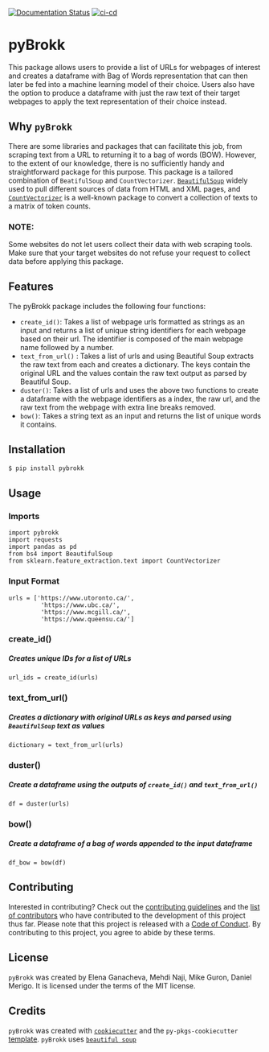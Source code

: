 [![Documentation Status](https://readthedocs.org/projects/pybrokk/badge/?version=latest)](https://pybrokk.readthedocs.io/en/latest/?badge=latest)
[![ci-cd](https://github.com/UBC-MDS/pyBrokk/actions/workflows/ci-cd.yml/badge.svg)](https://github.com/UBC-MDS/pyBrokk/actions/workflows/ci-cd.yml)

# pyBrokk

This package allows users to provide a list of URLs for webpages of interest and creates a dataframe with Bag of Words representation that can then later be fed into a machine learning model of their choice. Users also have the option to produce a dataframe with just the raw text of their target webpages to apply the text representation of their choice instead.

## Why `pyBrokk`

There are some libraries and packages that can facilitate this job, from scraping text from a URL to returning it to a bag of words (BOW). However, to the extent of our knowledge, there is no sufficiently handy and straightforward package for this purpose. This package is a tailored combination of `BeatifulSoup` and `CountVectorizer`. [`BeautifulSoup`](https://www.crummy.com/software/BeautifulSoup/bs4/doc/) widely used to pull different sources of data from HTML and XML pages, and [`CountVectorizer`](https://scikit-learn.org/stable/modules/generated/sklearn.feature_extraction.text.CountVectorizer.html) is a well-known package to convert a collection of texts to a matrix of token counts.

### NOTE:

Some websites do not let users collect their data with web scraping tools. Make sure that your target websites do not refuse your request to collect data before applying this package.

## Features

The pyBrokk package includes the following four functions:

-   `create_id()`: Takes a list of webpage urls formatted as strings as an input and returns a list of unique string identifiers for each webpage based on their url. The identifier is composed of the main webpage name followed by a number.
-   `text_from_url()` : Takes a list of urls and using Beautiful Soup extracts the raw text from each and creates a dictionary. The keys contain the original URL and the values contain the raw text output as parsed by Beautiful Soup.
-   `duster()`: Takes a list of urls and uses the above two functions to create a dataframe with the webpage identifiers as a index, the raw url, and the raw text from the webpage with extra line breaks removed.
-   `bow()`: Takes a string text as an input and returns the list of unique words it contains.

## Installation

``` bash
$ pip install pybrokk
```

## Usage

### Imports

```{python}
import pybrokk 
import requests 
import pandas as pd 
from bs4 import BeautifulSoup 
from sklearn.feature_extraction.text import CountVectorizer
```

### Input Format

```{python}
urls = ['https://www.utoronto.ca/',
         'https://www.ubc.ca/',
         'https://www.mcgill.ca/',
         'https://www.queensu.ca/']
```

### create_id()

##### Creates unique IDs for a list of URLs

```{python}
url_ids = create_id(urls)
```

### text_from_url()

##### Creates a dictionary with original URLs as keys and parsed using `BeautifulSoup` text as values

```{python}
dictionary = text_from_url(urls)
```

### duster()

##### Create a dataframe using the outputs of `create_id()` and `text_from_url()`

```{python}
df = duster(urls)
```

### bow()

##### Create a dataframe of a bag of words appended to the input dataframe

```{python}
df_bow = bow(df)
```

## Contributing

Interested in contributing? Check out the [contributing guidelines](CONTRIBUTING.md) and the [list of contributors](CONTRIBUTORS.md) who have contributed to the development of this project thus far. Please note that this project is released with a [Code of Conduct](CONDUCT.md). By contributing to this project, you agree to abide by these terms.

## License

`pyBrokk` was created by Elena Ganacheva, Mehdi Naji, Mike Guron, Daniel Merigo. It is licensed under the terms of the MIT license.

## Credits

`pyBrokk` was created with [`cookiecutter`](https://cookiecutter.readthedocs.io/en/latest/) and the `py-pkgs-cookiecutter` [template](https://github.com/py-pkgs/py-pkgs-cookiecutter). `pyBrokk` uses [`beautiful soup`](https://www.crummy.com/software/BeautifulSoup/)

